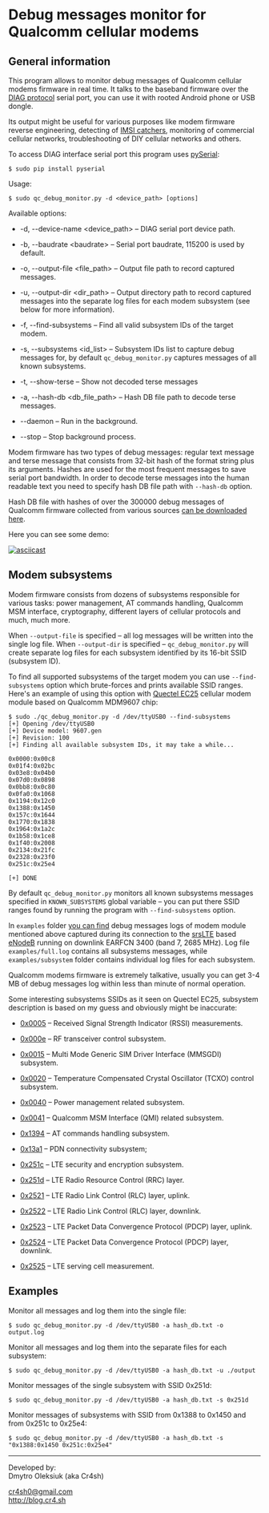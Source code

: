 
# Debug messages monitor for Qualcomm cellular modems

## General information

This program allows to monitor debug messages of Qualcomm cellular modems firmware in real time. It talks to the baseband firmware over the [DIAG protocol](https://osmocom.org/projects/quectel-modems/wiki/Diag) serial port, you can use it with rooted Android phone or USB dongle.

Its output might be useful for various purposes like modem firmware reverse engineering, detecting of [IMSI catchers](https://en.wikipedia.org/wiki/IMSI-catcher), monitoring of commercial cellular networks, troubleshooting of DIY cellular networks and others.

To access DIAG interface serial port this program uses [pySerial](https://pypi.org/project/pyserial/):

```
$ sudo pip install pyserial
```

Usage: 

```
$ sudo qc_debug_monitor.py -d <device_path> [options]
```

Available options:

* -d, --device-name &lt;device_path&gt; – DIAG serial port device path.

* -b, --baudrate &lt;baudrate&gt; – Serial port baudrate, 115200 is used by default.

* -o, --output-file &lt;file_path&gt; – Output file path to record captured messages.

* -u, --output-dir &lt;dir_path&gt; – Output directory path to record captured messages into the separate log files for each modem subsystem (see below for more information).
                        
* -f, --find-subsystems – Find all valid subsystem IDs of the target modem.
                        
* -s, --subsystems &lt;id_list&gt; – Subsystem IDs list to capture debug messages for, by default `qc_debug_monitor.py` captures messages of all known subsystems.
                        
* -t, --show-terse – Show not decoded terse messages

* -a, --hash-db &lt;db_file_path&gt; – Hash DB file path to decode terse messages.
  
* --daemon – Run in the background.

* --stop – Stop background process.

Modem firmware has two types of debug messages: regular text message and terse message that consists from 32-bit hash of the format string plus its arguments. Hashes are used for the most frequent messages to save serial port bandwidth. In order to decode terse messages into the human readable text you need to specify hash DB file path with `--hash-db` option.

Hash DB file with hashes of over the 300000 debug messages of Qualcomm firmware collected from various sources [can be downloaded here](https://mega.nz/file/bR8wWK6I#8Yo9naeAe8d-jdW30D8u7q_N2Xcl54TebyQMOZNtzjk).

Here you can see some demo:

[![asciicast](https://asciinema.org/a/JKsQuW8BurczhFpRYT8Z7tSD4.svg)](https://asciinema.org/a/JKsQuW8BurczhFpRYT8Z7tSD4)

## Modem subsystems

Modem firmware consists from dozens of subsystems responsible for various tasks: power management, AT commands handling, Qualcomm MSM interface, cryptography, different layers of cellular protocols and much, much more.

When `--output-file` is specified – all log messages will be written into the single log file. When `--output-dir` is specified – `qc_debug_monitor.py` will create separate log files for each subsystem identified by its 16-bit SSID (subsystem ID).

To find all supported subsystems of the target modem you can use `--find-subsystems` option which brute-forces and prints available SSID ranges. Here's an example of using this option with [Quectel EC25](https://www.quectel.com/product/ec25.htm) cellular modem module based on Qualcomm MDM9607 chip:

```
$ sudo ./qc_debug_monitor.py -d /dev/ttyUSB0 --find-subsystems
[+] Opening /dev/ttyUSB0
[+] Device model: 9607.gen
[+] Revision: 100
[+] Finding all available subsystem IDs, it may take a while...

0x0000:0x00c8
0x01f4:0x02bc
0x03e8:0x04b0
0x07d0:0x0898
0x0bb8:0x0c80
0x0fa0:0x1068
0x1194:0x12c0
0x1388:0x1450
0x157c:0x1644
0x1770:0x1838
0x1964:0x1a2c
0x1b58:0x1ce8
0x1f40:0x2008
0x2134:0x21fc
0x2328:0x23f0
0x251c:0x25e4

[+] DONE
```

By default `qc_debug_monitor.py` monitors all known subsystems messages specified in `KNOWN_SUBSYSTEMS` global variable – you can put there SSID ranges found by running the program with `--find-subsystems` option.

In `examples` folder [you can find](https://github.com/Cr4sh/qc_debug_monitor/tree/master/examples) debug messages logs of modem module mentioned above captured during its connection to the [srsLTE](https://github.com/srsLTE/srsLTE) based [eNodeB](https://en.wikipedia.org/wiki/Home_eNodeB) running on downlink EARFCN 3400 (band 7, 2685 MHz). Log file `examples/full.log` contains all subsystems messages, while `examples/subsystem` folder contains individual log files for each subsystem.

Qualcomm modems firmware is extremely talkative, usually you can get 3-4 MB of debug messages log within less than minute of normal operation.

Some interesting subsystems SSIDs as it seen on Quectel EC25, subsystem description is based on my guess and obviously might be inaccurate:

* [0x0005](https://raw.githubusercontent.com/Cr4sh/qc_debug_monitor/master/examples/subsystems/ssid_0005.log) – Received Signal Strength Indicator (RSSI) measurements.

* [0x000e](https://raw.githubusercontent.com/Cr4sh/qc_debug_monitor/master/examples/subsystems/ssid_000e.log) – RF transceiver control subsystem.

* [0x0015](https://raw.githubusercontent.com/Cr4sh/qc_debug_monitor/master/examples/subsystems/ssid_0015.log) – Multi Mode Generic SIM Driver Interface (MMSGDI) subsystem.

* [0x0020](https://raw.githubusercontent.com/Cr4sh/qc_debug_monitor/master/examples/subsystems/ssid_0020.log) – Temperature Compensated Crystal Oscillator (TCXO) control subsystem.

* [0x0040](https://raw.githubusercontent.com/Cr4sh/qc_debug_monitor/master/examples/subsystems/ssid_0040.log) – Power management related subsystem.

* [0x0041](https://raw.githubusercontent.com/Cr4sh/qc_debug_monitor/master/examples/subsystems/ssid_0041.log) – Qualcomm MSM Interface (QMI) related subsystem.

* [0x1394](https://raw.githubusercontent.com/Cr4sh/qc_debug_monitor/master/examples/subsystems/ssid_1394.log) – AT commands handling subsystem.

* [0x13a1](https://raw.githubusercontent.com/Cr4sh/qc_debug_monitor/master/examples/subsystems/ssid_13a1.log) – PDN connectivity subsystem;

* [0x251c](https://raw.githubusercontent.com/Cr4sh/qc_debug_monitor/master/examples/subsystems/ssid_251c.log) – LTE security and encryption subsystem.

* [0x251d](https://raw.githubusercontent.com/Cr4sh/qc_debug_monitor/master/examples/subsystems/ssid_251d.log) – LTE Radio Resource Control (RRC) layer.

* [0x2521](https://raw.githubusercontent.com/Cr4sh/qc_debug_monitor/master/examples/subsystems/ssid_2521.log) – LTE Radio Link Control (RLC) layer, uplink.

* [0x2522](https://raw.githubusercontent.com/Cr4sh/qc_debug_monitor/master/examples/subsystems/ssid_2522.log) – LTE Radio Link Control (RLC) layer, downlink.

* [0x2523](https://raw.githubusercontent.com/Cr4sh/qc_debug_monitor/master/examples/subsystems/ssid_2523.log) – LTE Packet Data Convergence Protocol (PDCP) layer, uplink.

* [0x2524](https://raw.githubusercontent.com/Cr4sh/qc_debug_monitor/master/examples/subsystems/ssid_2524.log) – LTE Packet Data Convergence Protocol (PDCP) layer, downlink.

* [0x2525](https://raw.githubusercontent.com/Cr4sh/qc_debug_monitor/master/examples/subsystems/ssid_2525.log) – LTE serving cell measurement.


## Examples

Monitor all messages and log them into the single file:

```
$ sudo qc_debug_monitor.py -d /dev/ttyUSB0 -a hash_db.txt -o output.log 
```

Monitor all messages and log them into the separate files for each subsystem:

```
$ sudo qc_debug_monitor.py -d /dev/ttyUSB0 -a hash_db.txt -u ./output
```

Monitor messages of the single subsystem with SSID 0x251d:

```
$ sudo qc_debug_monitor.py -d /dev/ttyUSB0 -a hash_db.txt -s 0x251d
```

Monitor messages of subsystems with SSID from 0x1388 to 0x1450 and from 0x251c to 0x25e4:

```
$ sudo qc_debug_monitor.py -d /dev/ttyUSB0 -a hash_db.txt -s "0x1388:0x1450 0x251c:0x25e4"
```

---

Developed by:<br/>
Dmytro Oleksiuk (aka Cr4sh)<br/>

cr4sh0@gmail.com<br/>
http://blog.cr4.sh
